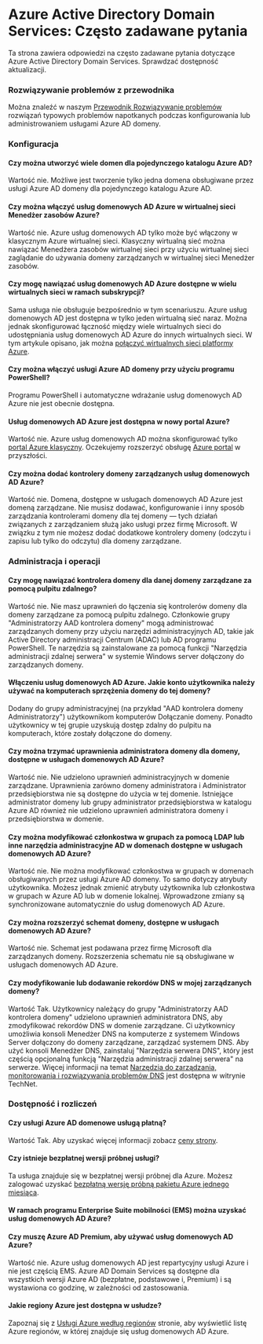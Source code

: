 <properties
    pageTitle="Często zadawane pytania — Azure Active Directory Domain Services | Microsoft Azure"
    description="Często zadawane pytania dotyczące usług domenowych Active Directory platformy Azure"
    services="active-directory-ds"
    documentationCenter=""
    authors="mahesh-unnikrishnan"
    manager="stevenpo"
    editor="curtand"/>

<tags
    ms.service="active-directory-ds"
    ms.workload="identity"
    ms.tgt_pltfrm="na"
    ms.devlang="na"
    ms.topic="article"
    ms.date="10/19/2016"
    ms.author="maheshu"/>

# <a name="azure-active-directory-domain-services-frequently-asked-questions-faqs"></a>Azure Active Directory Domain Services: Często zadawane pytania

Ta strona zawiera odpowiedzi na często zadawane pytania dotyczące Azure Active Directory Domain Services. Sprawdzać dostępność aktualizacji.

### <a name="troubleshooting-guide"></a>Rozwiązywanie problemów z przewodnika
Można znaleźć w naszym [Przewodnik Rozwiązywanie problemów](active-directory-ds-troubleshooting.md) rozwiązań typowych problemów napotkanych podczas konfigurowania lub administrowaniem usługami Azure AD domeny.


### <a name="configuration"></a>Konfiguracja

#### <a name="can-i-create-multiple-domains-for-a-single-azure-ad-directory"></a>Czy można utworzyć wiele domen dla pojedynczego katalogu Azure AD?
Wartość nie. Możliwe jest tworzenie tylko jedna domena obsługiwane przez usługi Azure AD domeny dla pojedynczego katalogu Azure AD.  

#### <a name="can-i-enable-azure-ad-domain-services-in-an-azure-resource-manager-virtual-network"></a>Czy można włączyć usług domenowych AD Azure w wirtualnej sieci Menedżer zasobów Azure?
Wartość nie. Azure usług domenowych AD tylko może być włączony w klasycznym Azure wirtualnej sieci. Klasyczny wirtualną sieć można nawiązać Menedżera zasobów wirtualnej sieci przy użyciu wirtualnej sieci zaglądanie do używania domeny zarządzanych w wirtualnej sieci Menedżer zasobów.

#### <a name="can-i-make-azure-ad-domain-services-available-in-multiple-virtual-networks-within-my-subscription"></a>Czy mogę nawiązać usług domenowych AD Azure dostępne w wielu wirtualnych sieci w ramach subskrypcji?
Sama usługa nie obsługuje bezpośrednio w tym scenariuszu. Azure usług domenowych AD jest dostępna w tylko jeden wirtualną sieć naraz. Można jednak skonfigurować łączność między wiele wirtualnych sieci do udostępniania usług domenowych AD Azure do innych wirtualnych sieci. W tym artykule opisano, jak można [połączyć wirtualnych sieci platformy Azure](../vpn-gateway/virtual-networks-configure-vnet-to-vnet-connection.md).

#### <a name="can-i-enable-azure-ad-domain-services-using-powershell"></a>Czy można włączyć usługi Azure AD domeny przy użyciu programu PowerShell?
Programu PowerShell i automatyczne wdrażanie usług domenowych AD Azure nie jest obecnie dostępna.

#### <a name="is-azure-ad-domain-services-available-in-the-new-azure-portal"></a>Usług domenowych AD Azure jest dostępna w nowy portal Azure?
Wartość nie. Azure usług domenowych AD można skonfigurować tylko [portal Azure klasyczny](https://manage.windowsazure.com). Oczekujemy rozszerzyć obsługę [Azure portal](https://portal.azure.com) w przyszłości.

#### <a name="can-i-add-domain-controllers-to-an-azure-ad-domain-services-managed-domain"></a>Czy można dodać kontrolery domeny zarządzanych usług domenowych AD Azure?
Wartość nie. Domena, dostępne w usługach domenowych AD Azure jest domeną zarządzane. Nie musisz dodawać, konfigurowanie i inny sposób zarządzania kontrolerami domeny dla tej domeny — tych działań związanych z zarządzaniem służą jako usługi przez firmę Microsoft. W związku z tym nie możesz dodać dodatkowe kontrolery domeny (odczytu i zapisu lub tylko do odczytu) dla domeny zarządzane.

### <a name="administration-and-operations"></a>Administracja i operacji

#### <a name="can-i-connect-to-the-domain-controller-for-my-managed-domain-using-remote-desktop"></a>Czy mogę nawiązać kontrolera domeny dla danej domeny zarządzane za pomocą pulpitu zdalnego?
Wartość nie. Nie masz uprawnień do łączenia się kontrolerów domeny dla domeny zarządzane za pomocą pulpitu zdalnego. Członkowie grupy "Administratorzy AAD kontrolera domeny" mogą administrować zarządzanych domeny przy użyciu narzędzi administracyjnych AD, takie jak Active Directory administracji Centrum (ADAC) lub AD programu PowerShell. Te narzędzia są zainstalowane za pomocą funkcji "Narzędzia administracji zdalnej serwera" w systemie Windows server dołączony do zarządzanych domeny.

#### <a name="ive-enabled-azure-ad-domain-services-what-user-account-do-i-use-to-domain-join-machines-to-this-domain"></a>Włączeniu usług domenowych AD Azure. Jakie konto użytkownika należy używać na komputerach sprzężenia domeny do tej domeny?
Dodany do grupy administracyjnej (na przykład "AAD kontrolera domeny Administratorzy") użytkownikom komputerów Dołączanie domeny. Ponadto użytkownicy w tej grupie uzyskują dostęp zdalny do pulpitu na komputerach, które zostały dołączone do domeny.

#### <a name="can-i-wield-domain-administrator-privileges-for-the-domain-provided-by-azure-ad-domain-services"></a>Czy można trzymać uprawnienia administratora domeny dla domeny, dostępne w usługach domenowych AD Azure?
Wartość nie. Nie udzielono uprawnień administracyjnych w domenie zarządzane. Uprawnienia zarówno domeny administratora i Administrator przedsiębiorstwa nie są dostępne do użycia w tej domenie. Istniejące administrator domeny lub grupy administrator przedsiębiorstwa w katalogu Azure AD również nie udzielono uprawnień administratora domeny i przedsiębiorstwa w domenie.

#### <a name="can-i-modify-group-memberships-using-ldap-or-other-ad-administrative-tools-on-domains-provided-by-azure-ad-domain-services"></a>Czy można modyfikować członkostwa w grupach za pomocą LDAP lub inne narzędzia administracyjne AD w domenach dostępne w usługach domenowych AD Azure?
Wartość nie. Nie można modyfikować członkostwa w grupach w domenach obsługiwanych przez usługi Azure AD domeny. To samo dotyczy atrybuty użytkownika. Możesz jednak zmienić atrybuty użytkownika lub członkostwa w grupach w Azure AD lub w domenie lokalnej. Wprowadzone zmiany są synchronizowane automatycznie do usług domenowych AD Azure.

#### <a name="can-i-extend-the-schema-of-the-domain-provided-by-azure-ad-domain-services"></a>Czy można rozszerzyć schemat domeny, dostępne w usługach domenowych AD Azure?
Wartość nie. Schemat jest podawana przez firmę Microsoft dla zarządzanych domeny. Rozszerzenia schematu nie są obsługiwane w usługach domenowych AD Azure.

#### <a name="can-i-modify-or-add-dns-records-in-my-managed-domain"></a>Czy modyfikowanie lub dodawanie rekordów DNS w mojej zarządzanych domeny?
Wartość Tak. Użytkownicy należący do grupy "Administratorzy AAD kontrolera domeny" udzielono uprawnień administratora DNS, aby zmodyfikować rekordów DNS w domenie zarządzane. Ci użytkownicy umożliwia konsoli Menedżer DNS na komputerze z systemem Windows Server dołączony do domeny zarządzane, zarządzać systemem DNS. Aby użyć konsoli Menedżer DNS, zainstaluj "Narzędzia serwera DNS", który jest częścią opcjonalną funkcją "Narzędzia administracji zdalnej serwera" na serwerze. Więcej informacji na temat [Narzędzia do zarządzania, monitorowania i rozwiązywania problemów DNS](https://technet.microsoft.com/library/cc753579.aspx) jest dostępna w witrynie TechNet.


### <a name="billing-and-availability"></a>Dostępność i rozliczeń

#### <a name="is-azure-ad-domain-services-a-paid-service"></a>Czy usługi Azure AD domenowe usługą płatną?
Wartość Tak. Aby uzyskać więcej informacji zobacz [ceny strony](https://azure.microsoft.com/pricing/details/active-directory-ds/).

#### <a name="is-there-a-free-trial-for-the-service"></a>Czy istnieje bezpłatnej wersji próbnej usługi?
Ta usługa znajduje się w bezpłatnej wersji próbnej dla Azure. Możesz zalogować uzyskać [bezpłatną wersję próbną pakietu Azure jednego miesiąca](https://azure.microsoft.com/pricing/free-trial/).

#### <a name="can-i-get-azure-ad-domain-services-as-part-of-enterprise-mobility-suite-ems"></a>W ramach programu Enterprise Suite mobilności (EMS) można uzyskać usług domenowych AD Azure?
#### <a name="do-i-need-azure-ad-premium-to-use-azure-ad-domain-services"></a>Czy muszę Azure AD Premium, aby używać usług domenowych AD Azure?
Wartość nie. Azure usług domenowych AD jest repartycyjny usługi Azure i nie jest częścią EMS. Azure AD Domain Services są dostępne dla wszystkich wersji Azure AD (bezpłatne, podstawowe i, Premium) i są wystawiona co godzinę, w zależności od zastosowania.

#### <a name="what-azure-regions-is-the-service-available-in"></a>Jakie regiony Azure jest dostępna w usłudze?
Zapoznaj się z [Usługi Azure według regionów](https://azure.microsoft.com/regions/#services/) stronie, aby wyświetlić listę Azure regionów, w której znajduje się usług domenowych AD Azure.

